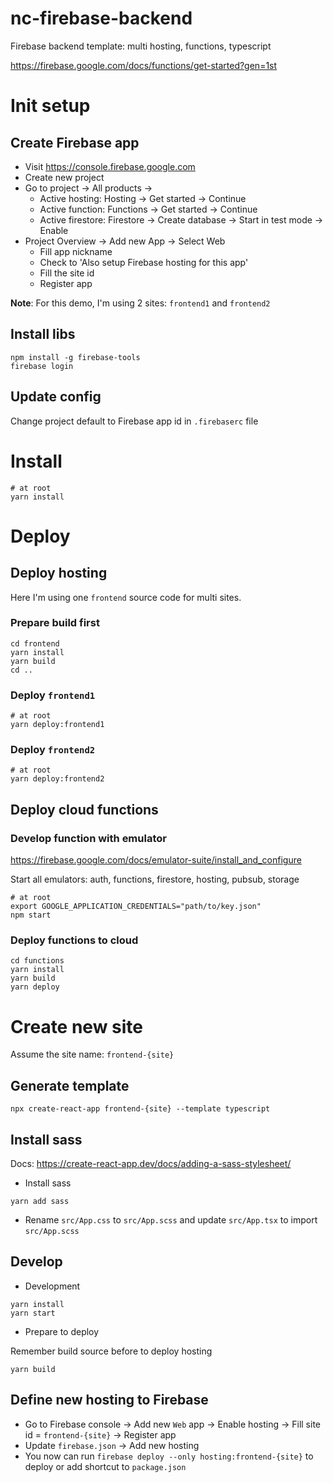 # nc-firebase-backend

Firebase backend template: multi hosting, functions, typescript

https://firebase.google.com/docs/functions/get-started?gen=1st

# Init setup

## Create Firebase app

- Visit https://console.firebase.google.com
- Create new project
- Go to project -> All products ->
  - Active hosting: Hosting -> Get started -> Continue
  - Active function: Functions -> Get started -> Continue
  - Active firestore: Firestore -> Create database -> Start in test mode -> Enable
- Project Overview -> Add new App -> Select Web
  - Fill app nickname
  - Check to 'Also setup Firebase hosting for this app'
  - Fill the site id
  - Register app

**Note**: For this demo, I'm using 2 sites: `frontend1` and `frontend2`

## Install libs

```
npm install -g firebase-tools
firebase login
```

## Update config

Change project default to Firebase app id in `.firebaserc` file

# Install

```
# at root
yarn install
```

# Deploy

## Deploy hosting

Here I'm using one `frontend` source code for multi sites.

### Prepare build first

```
cd frontend
yarn install
yarn build
cd ..
```

### Deploy `frontend1`

```
# at root
yarn deploy:frontend1
```

### Deploy `frontend2`

```
# at root
yarn deploy:frontend2
```

## Deploy cloud functions

### Develop function with emulator

https://firebase.google.com/docs/emulator-suite/install_and_configure

Start all emulators: auth, functions, firestore, hosting, pubsub, storage

```
# at root
export GOOGLE_APPLICATION_CREDENTIALS="path/to/key.json"
npm start
```

### Deploy functions to cloud

```
cd functions
yarn install
yarn build
yarn deploy
```

# Create new site

Assume the site name: `frontend-{site}`

## Generate template

```
npx create-react-app frontend-{site} --template typescript
```

## Install sass

Docs: https://create-react-app.dev/docs/adding-a-sass-stylesheet/

- Install sass

```
yarn add sass
```

- Rename `src/App.css` to `src/App.scss` and update `src/App.tsx` to import `src/App.scss`

## Develop

- Development

```
yarn install
yarn start
```

- Prepare to deploy

Remember build source before to deploy hosting

```
yarn build
```

## Define new hosting to Firebase

- Go to Firebase console -> Add new `Web` app -> Enable hosting -> Fill site id = `frontend-{site}` -> Register app
- Update `firebase.json` -> Add new hosting
- You now can run `firebase deploy --only hosting:frontend-{site}` to deploy or add shortcut to `package.json`
